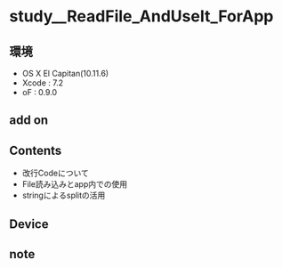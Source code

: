 # study__ReadFile_AndUseIt_ForApp #

## 環境 ##
*	OS X El Capitan(10.11.6)
*	Xcode : 7.2
*	oF : 0.9.0

## add on ##

## Contents ##
*	改行Codeについて
*	File読み込みとapp内での使用
*	stringによるsplitの活用


## Device ##


## note ##







